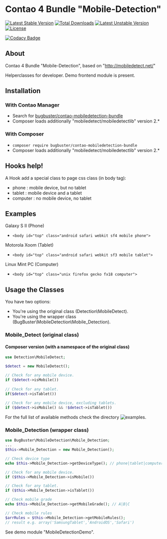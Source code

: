 # Contao 4 Bundle "Mobile-Detection"
[![Latest Stable Version](https://poser.pugx.org/bugbuster/contao-mobiledetection-bundle/v/stable.svg)](https://packagist.org/packages/bugbuster/contao-mobiledetection-bundle) 
[![Total Downloads](https://poser.pugx.org/bugbuster/contao-mobiledetection-bundle/downloads.svg)](https://packagist.org/packages/bugbuster/contao-mobiledetection-bundle) 
[![Latest Unstable Version](https://poser.pugx.org/bugbuster/contao-mobiledetection-bundle/v/unstable.svg)](https://packagist.org/packages/bugbuster/contao-mobiledetection-bundle) 
[![License](https://poser.pugx.org/bugbuster/contao-mobiledetection-bundle/license.svg)](https://packagist.org/packages/bugbuster/contao-mobiledetection-bundle)

[![Codacy Badge](https://api.codacy.com/project/badge/Grade/05cb240b60884fbeb5b13fab456662fa)](https://www.codacy.com/app/BugBuster1701/contao-mobiledetection-bundle?utm_source=github.com&amp;utm_medium=referral&amp;utm_content=BugBuster1701/contao-mobiledetection-bundle&amp;utm_campaign=Badge_Grade)


## About
Contao 4 Bundle "Mobile-Detection", based on "http://mobiledetect.net/"

Helperclasses for developer. Demo frontend module is present.


## Installation

### With Contao Manager
* Search for [bugbuster/contao-mobiledetection-bundle](https://packagist.org/packages/bugbuster/contao-mobiledetection-bundle)
* Composer loads additionally "mobiledetect/mobiledetectlib" version 2.*

### With Composer
* `composer require bugbuster/contao-mobiledetection-bundle`
* Composer loads additionally "mobiledetect/mobiledetectlib" version 2.*


## Hooks help!
A Hook add a special class to page css class (in body tag):

* phone : mobile device, but no tablet
* tablet : mobile device and a tablet
* computer : no mobile device, no tablet

## Examples
Galaxy S II (Phone)

* ```<body id="top" class="android safari webkit sf4 mobile phone">```

Motorola Xoom (Tablet)

* ```<body id="top" class="android safari webkit sf3 mobile tablet">```

Linux Mint PC (Computer)

* ```<body id="top" class="unix firefox gecko fx18 computer">```


## Usage the Classes
You have two options:

* You're using the original class (Detection\MobileDetect).
* You're using the wrapper class (BugBuster\MobileDetection\Mobile_Detection).

### Mobile_Detect (original class) 

#### Composer version (with a namespace of the original class)
```php
use Detection\MobileDetect;

$detect = new MobileDetect(); 

// Check for any mobile device.
if ($detect->isMobile())
 
// Check for any tablet.
if($detect->isTablet())
 
// Check for any mobile device, excluding tablets.
if ($detect->isMobile() && !$detect->isTablet())
```
For the full list of available methods check the directory ![examples](https://github.com/serbanghita/Mobile-Detect).

### Mobile_Detection (wrapper class)
```php
use BugBuster\MobileDetection\Mobile_Detection;
...
$this->Mobile_Detection = new Mobile_Detection();

// Check device type
echo $this->Mobile_Detection->getDeviceType(); // phone|tablet|computer

// Check for any mobile device.
if ($this->Mobile_Detection->isMobile())

// Check for any tablet.
if ($this->Mobile_Detection->isTablet())

// Check mobile grade
echo $this->Mobile_Detection->getMobileGrade(); // A|B|C

// Check mobile rules
$arrRules = $this->Mobile_Detection->getMobileRules(); 
// result e.g. array('SamsungTablet','AndroidOS','Safari')
```
See demo module "MobileDetectionDemo".

